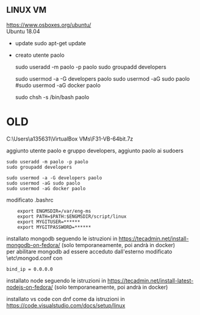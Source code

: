 LINUX VM
---
https://www.osboxes.org/ubuntu/  
Ubuntu 18.04

* update
		sudo apt-get update

* creato utente paolo

	sudo useradd -m paolo -p paolo
	sudo groupadd developers

	sudo usermod -a -G developers paolo
	sudo usermod -aG sudo paolo
	#sudo usermod -aG docker paolo

	sudo chsh -s /bin/bash paolo

OLD
===
C:\Users\a135631\VirtualBox VMs\F31-VB-64bit.7z  

aggiunto utente paolo e gruppo developers, aggiunto paolo ai sudoers

	sudo useradd -m paolo -p paolo
	sudo groupadd developers

	sudo usermod -a -G developers paolo
	sudo usermod -aG sudo paolo
	sudo usermod -aG docker paolo

modificato .bashrc

		export ENGMSDIR=/var/eng-ms
		export PATH=$PATH:$ENGMSDIR/script/linux
		export MYGITUSER=******
		export MYGITPASSWORD=******


installato mongodb seguendo le istruzioni in https://tecadmin.net/install-mongodb-on-fedora/ (solo temporaneamente, poi andrà in docker)  
per abilitare mongodb ad essere acceduto dall'esterno modificato \etc\mongod.conf
con

	bind_ip = 0.0.0.0 

installato node seguendo le istruzioni in https://tecadmin.net/install-latest-nodejs-on-fedora/ (solo temporaneamente, poi andrà in docker)

installato vs code con dnf come da istruzioni in https://code.visualstudio.com/docs/setup/linux  

